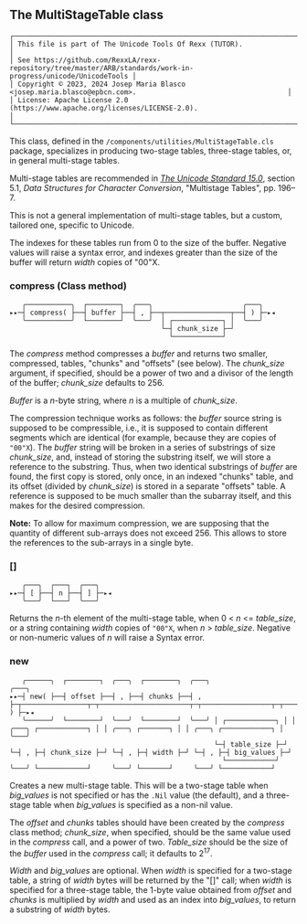 ## The MultiStageTable class

```
┌───────────────────────────────────────────────────────────────────────────────────────────────────────────────┐  
│ This file is part of The Unicode Tools Of Rexx (TUTOR).                                                       │
│ See https://github.com/RexxLA/rexx-repository/tree/master/ARB/standards/work-in-progress/unicode/UnicodeTools │
│ Copyright © 2023, 2024 Josep Maria Blasco <josep.maria.blasco@epbcn.com>.                                     │
│ License: Apache License 2.0 (https://www.apache.org/licenses/LICENSE-2.0).                                    │
└───────────────────────────────────────────────────────────────────────────────────────────────────────────────┘
```

This class, defined in the ``/components/utilities/MultiStageTable.cls`` package, specializes in producing two-stage tables, three-stage tables, or, in general multi-stage tables.

Multi-stage tables are recommended in [_The Unicode Standard 15.0_](https://www.unicode.org/versions/Unicode15.0.0/UnicodeStandard-15.0.pdf), section 5.1, 
_Data Structures for Character Conversion_, "Multistage Tables", pp. 196–7.

This is not a general implementation of multi-stage tables, but a custom, tailored one, specific to Unicode.

The indexes for these tables run from 0 to the size of the buffer. Negative values will raise a syntax error, and indexes greater than the size of the buffer will return 
_width_ copies of "00"X.

### compress (Class method)

```
   ╭───────────╮  ┌────────┐  ╭───╮                      ╭───╮
▸▸─┤ compress( ├──┤ buffer ├──┤ , ├──┬────────────────┬──┤ ) ├─▸◂
   ╰───────────╯  └────────┘  ╰───╯  │ ┌────────────┐ │  ╰───╯
                                     └─┤ chunk_size ├─┘ 
                                       └────────────┘   
```

The _compress_ method compresses a _buffer_ and returns two smaller, compressed, tables, "chunks" and "offsets" (see below). The _chunk_size_ argument, if specified, should be a power of two and a divisor of the length of
the buffer; _chunk_size_ defaults to 256.

_Buffer_ is a _n_-byte string, where _n_ is a multiple of _chunk_size_.

The compression technique works as follows: the _buffer_ source string is supposed to be compressible, i.e., it is supposed to contain different segments which are identical
(for example, because they are copies of ``"00"X``). The _buffer_ string will be broken in a series of substrings of size _chunk_size_, and, 
instead of storing the substring itself, we will store a reference to the substring. Thus, when two identical substrings of _buffer_ are found, 
the first copy is stored, only once, in an indexed "chunks" table, and its offset (divided by _chunk_size_) is stored
in a separate "offsets" table. A reference is supposed to be much smaller than the subarray itself, and this makes for the desired compression.

__Note:__ To allow for maximum compression, we are supposing that the quantity of different sub-arrays does not exceed 256. This allows to store the references to the sub-arrays in a single byte.

### []

```
   ╭───╮  ┌───┐  ╭───╮
▸▸─┤ [ ├──┤ n ├──┤ ] ├─▸◂
   ╰───╯  └───┘  ╰───╯
```

Returns the _n_-th element of the multi-stage table, when 0 < _n_ <= _table_size_, or a string containing _width_ copies of ``"00"X``, when _n_ > _table_size_. 
Negative or non-numeric values of _n_ will raise a Syntax error.

### new

```
   ╭──────╮  ┌────────┐  ╭───╮  ┌────────┐  ╭───╮                                                                                          ╭───╮
▸▸─┤ new( ├──┤ offset ├──┤ , ├──┤ chunks ├──┤ , ├─┬────────────────┬─┬──────────────────────┬─┬─────────────────┬─┬──────────────────────┬─┤ ) ├─▸◂
   ╰──────╯  └────────┘  ╰───╯  └────────┘  ╰───╯ │ ┌────────────┐ │ │ ╭───╮ ┌────────────┐ │ │ ╭───╮ ┌───────┐ │ │ ╭───╮ ┌────────────┐ │ ╰───╯
                                                  └─┤ table_size ├─┘ └─┤ , ├─┤ chunk_size ├─┘ └─┤ , ├─┤ width ├─┘ └─┤ , ├─┤ big_values ├─┘
                                                    └────────────┘     ╰───╯ └────────────┘     ╰───╯ └───────┘     ╰───╯ └────────────┘
```

Creates a new multi-stage table. This will be a two-stage table when _big_values_ is not specified or has the ``.Nil`` value (the default), 
and a three-stage table when _big_values_ is specified as a non-nil value.

The _offset_ and _chunks_ tables should have been created by the _compress_ class method; _chunk_size_, when specified, should be the same value
used in the _compress_ call, and a power of two. _Table_size_ should be the size of the _buffer_ used in the _compress_ call; it defaults to 2<sup>17</sup>.

_Width_ and _big_values_ are optional. When _width_ is specified for a two-stage table, a string of _width_ bytes will be returned by the "[]" call;
when _width_ is specified for a three-stage table, the 1-byte value obtained from _offset_ and _chunks_ is multiplied by _width_ and used as an index into _big_values_,
to return a substring of _width_ bytes.
